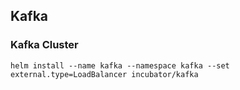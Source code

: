 ## Kafka

### Kafka Cluster

```shell script
helm install --name kafka --namespace kafka --set external.type=LoadBalancer incubator/kafka
```



